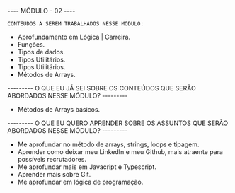   
  
  
----  MÓDULO - 02  ----
      
      
    CONTEÚDOS A SEREM TRABALHADOS NESSE MÓDULO:


- Aprofundamento em Lógica | Carreira.
- Funções.
- Tipos de dados.
- Tipos Utilitários.
- Tipos Utilitários.
- Métodos de Arrays.
 

 ---------   O QUE EU JÁ SEI SOBRE OS CONTEÚDOS QUE SERÃO ABORDADOS NESSE MÓDULO? ---------
 
 
- Métodos de Arrays básicos.


 ---------   O QUE EU QUERO APRENDER SOBRE OS ASSUNTOS QUE SERÃO ABORDADOS NESSE MÓDULO? ---------
- Me aprofundar no método de arrays, strings, loops e tipagem.
- Aprender como deixar meu LinkedIn e meu Github, mais atraente para possíveis recrutadores.
- Me aprofundar mais em Javacript e Typescript.
- Aprender mais sobre Git.
- Me aprofundar em lógica de programação.

